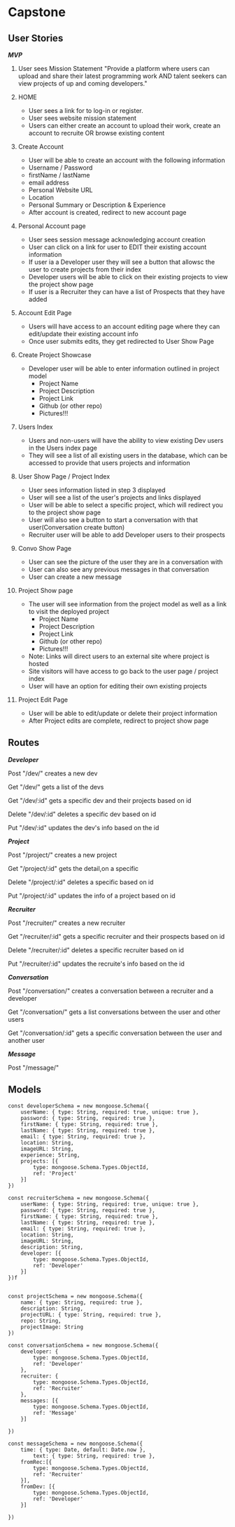 # Capstone

## User Stories
 ***MVP***
1) User sees Mission Statement "Provide a platform where users can upload and share their latest programming work AND talent seekers can view projects of up and coming developers."

2) HOME 
    - User sees a link for to log-in or register. 
    - User sees website mission statement 
    - Users can either create an account to upload their work, create an account to recruite OR browse existing content
        
3) Create Account
    - User will be able to create an account with the following information
    - Username / Password
    - firstName / lastName
    - email address
    - Personal Website URL
    - Location
    - Personal Summary or Description & Experience
    - After account is created, redirect to new account page
        
4) Personal Account page 
    - User sees session message acknowledging account creation
    - User can click on a link for user to EDIT their existing account information
    - If user ia a Developer user they will see a button that allowsc the user to create projects from their index
    - Developer users will be able to click on their existing projects to view the project show page
    - If user is a Recruiter they can have a list of Prospects that they have added
    
5) Account Edit Page
    - Users will have access to an account editing page where they can edit/update their existing account info
    - Once user submits edits, they get redirected to User Show Page
    
6) Create Project Showcase
    - Developer user will be able to enter information outlined in project model
        - Project Name
        - Project Description
        - Project Link
        - Github (or other repo)
        - Pictures!!!

7) Users Index
    - Users and non-users will have the ability to view existing Dev users in the Users index page
    - They will see a list of all existing users in the database, which can be accessed to provide that users projects and information
    
8) User Show Page / Project Index
    - User sees information listed in step 3  displayed
    - User will see a list of the user's projects and links displayed
    - User will be able to select a specific project, which will redirect you to the project show page
    - User will also see a button to start a conversation with that user(Conversation create button)
    - Recruiter user will be able to add Developer users to their prospects
    
9) Convo Show Page
    - User can see the picture of the user they are in a conversation with
    - User can also see any previous messages in that conversation
    - User can create a new message

10) Project Show page
    - The user will see information from the project model as well as a link to visit the deployed project
        - Project Name
        - Project Description
        - Project Link
        - Github (or other repo)
        - Pictures!!!
    - Note: Links will direct users to an external site where project is hosted
    - Site visitors will have access to go back to the user page / project index
    - User will have an option for editing their own existing projects
    
11) Project Edit Page
    - User will be able to edit/update or delete their project information
    - After Project edits are complete, redirect to project show page
    
## Routes
***Developer***

Post "/dev/" creates a new dev

Get "/dev/" gets a list of the devs

Get "/dev/:id" gets a specific dev and their projects based on id

Delete "/dev/:id" deletes a specific dev based on id

Put "/dev/:id" updates the dev's info based on the id

***Project***

Post "/project/" creates a new project

Get "/project/:id" gets the detail,on a specific

Delete "/project/:id" deletes a specific based on id

Put "/project/:id" updates the info of a project based on id

***Recruiter*** 

Post "/recruiter/" creates a new recruiter

Get "/recruiter/:id" gets a specific recruiter and their prospects based on id

Delete "/recruiter/:id" deletes a specific recruiter based on id

Put "/recruiter/:id" updates the recruite's info based on the id

***Conversation***

Post "/conversation/" creates a conversation between a recruiter and a developer

Get "/conversation/" gets a list conversations between the user and other users

Get "/conversation/:id" gets a specific conversation between the user and another user

***Message***

Post "/message/"





## Models

```
const developerSchema = new mongoose.Schema({
	userName: { type: String, required: true, unique: true },
	password: { type: String, required: true }, 
	firstName: { type: String, required: true }, 
	lastName: { type: String, required: true }, 
	email: { type: String, required: true },
	location: String,
	imageURL: String, 
	experience: String,
	projects: [{
		type: mongoose.Schema.Types.ObjectId, 
		ref: 'Project'
	}]
})

const recruiterSchema = new mongoose.Schema({
	userName: { type: String, required: true, unique: true },
	password: { type: String, required: true }, 
	firstName: { type: String, required: true }, 
	lastName: { type: String, required: true }, 
	email: { type: String, required: true },
	location: String,
	imageURL: String, 
	description: String,
	developer: [{
		type: mongoose.Schema.Types.ObjectId,
		ref: 'Developer'
	}]
})f


const projectSchema = new mongoose.Schema({
	name: { type: String, required: true },
	description: String,
	projectURL: { type: String, required: true },
	repo: String,
	projectImage: String
})
 
const conversationSchema = new mongoose.Schema({
	developer: {
		type: mongoose.Schema.Types.ObjectId, 
		ref: 'Developer'
	},
  	recruiter: {
		type: mongoose.Schema.Types.ObjectId, 
		ref: 'Recruiter'
	},
	messages: [{
		type: mongoose.Schema.Types.ObjectId, 
		ref: 'Message'
	}]
	
})

const messageSchema = new mongoose.Schema({
  	time: { type: Date, default: Date.now },
		text: { type: String, required: true },
  	fromRec:[{
		type: mongoose.Schema.Types.ObjectId, 
		ref: 'Recruiter'
	}],
 	fromDev: [{
		type: mongoose.Schema.Types.ObjectId, 
		ref: 'Developer'
	}]

})
```

